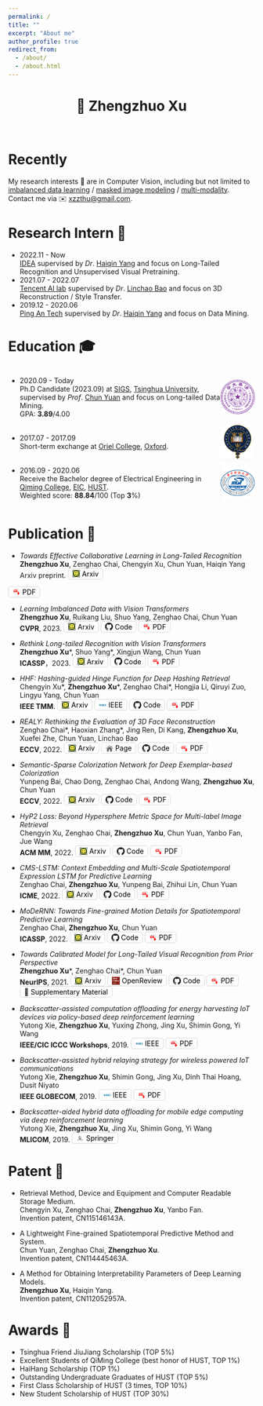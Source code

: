 ```yaml
---
permalink: /
title: ""
excerpt: "About me"
author_profile: true
redirect_from: 
  - /about/
  - /about.html
---
```


<style>
  .flex-between {
    display: flex;
    align-items: center;
    justify-content: space-between;
  }
  .badge {
    width: 70px;
    height: 70px;
  }
  .click_button {
    padding: 2px 8px;
    border: 1px solid #d9d9d9;
    border-radius: 5px;
    display: inline-flex;
    align-items: center;
    justify-content: center;
    color: black;
    text-decoration: none !important;
    font-size: 14px;
  }
  .click_button > img {
    display: block;
    width: 16px;
    height: 16px;
    margin-right: 4px;
  }
</style>

<h1 align="center"> 👋  Zhengzhuo Xu </h1>

<br />

# Recently

My research interests 🔎 are in Computer Vision, including but not limited to <u>imbalanced data learning</u> / <u>masked image modeling</u> / <u>multi-modality</u>. Contact me via  ✉️  <u>xzzthu@gmail.com</u>. 

<!-- Here is my resume of [[English Version]](../files/resume/resume_xzz_en.pdf) and [[Chinese Version]](../files/resume/resume_xzz_cn.pdf)! -->

Research Intern 💼
======
- 2022.11 - Now <br>
[IDEA](https://idea.edu.cn/) supervised by *Dr*. [Haiqin Yang](https://hqyang.github.io/) and focus on Long-Tailed Recognition and Unsupervised Visual Pretraining.
- 2021.07 - 2022.07 <br>
[Tencent AI lab](https://ai.tencent.com/ailab/zh/index/) supervised by *Dr*. [Linchao Bao](https://linchaobao.github.io/) and focus on 3D Reconstruction / Style Transfer.
- 2019.12 - 2020.06 <br>
[Ping An Tech](https://tech.pingan.com/) supervised by *Dr*. [Haiqin Yang](https://hqyang.github.io/) and focus on Data Mining.

Education 🎓
======
<div class="flex-between">
  <ul>
  <li>2020.09 - Today </li>
  Ph.D Candidate (2023.09) at <a href="https://www.sigs.tsinghua.edu.cn/">SIGS</a>, <a href="https://www.tsinghua.edu.cn/">Tsinghua University</a>, supervised by <i>Prof</i>. <a href="https://www.sigs.tsinghua.edu.cn/yc2/main.htm">Chun Yuan</a> and focus on Long-tailed Data Mining. <br>
  GPA: <b>3.89</b>/4.00
  </ul>
  <img class="badge" src="../images/tsinghua.png">
</div>

<div class="flex-between">
  <ul>
  <li>2017.07 - 2017.09 </li>
Short-term exchange at <a href="https://www.oriel.ox.ac.uk">Oriel College</a>, <a href="https://www.ox.ac.uk/cn">Oxford</a>.
  </ul>
  <img class="badge" src="../images/oxford.png">
</div>

<div class="flex-between">
  <ul>
  <li>2016.09 - 2020.06 </li>
  Receive the Bachelor degree of Electrical Engineering in <a href="http://qiming.hust.edu.cn/">Qiming College</a>, <a href="http://ei.hust.edu.cn/">EIC</a>, <a href="https://www.hust.edu.cn/">HUST</a>. <br>
  Weighted score: <b>88.84</b>/100 (Top <b>3</b>%)
  </ul>
  <img class="badge" src="../images/hust.png">
</div>

Publication 📄 
======
- *Towards Effective Collaborative Learning in Long-Tailed Recognition* <br>
**Zhengzhuo Xu**, Zenghao Chai, Chengyin Xu, Chun Yuan, Haiqin Yang <br>
Arxiv preprint.
<a href="https://arxiv.org/abs/2305.03378" class="click_button"><img src="../images/icon/arxiv.png">Arxiv</a>
<!-- <a href="" class="click_button"><img src="../images/icon/code.png">Code to release</a>  -->
<a href="./files/papers/ECL.pdf" class="click_button"><img src="../images/icon/pdf.png">PDF</a>

- *Learning Imbalanced Data with Vision Transformers* <br>
**Zhengzhuo Xu**, Ruikang Liu, Shuo Yang, Zenghao Chai, Chun Yuan <br>
**CVPR**, 2023.
<a href="https://arxiv.org/abs/2212.02015" class="click_button"><img src="../images/icon/arxiv.png">Arxiv</a>
<a href="https://github.com/XuZhengzhuo/LiVT" class="click_button"><img src="../images/icon/code.png">Code</a> 
<a href="./files/papers/LiVT.pdf" class="click_button"><img src="../images/icon/pdf.png">PDF</a>


<!-- [Arxiv](https://arxiv.org/abs/2212.02015) [[Code](https://github.com/XuZhengzhuo/LiVT)] [[PDF](./files/papers/LiVT.pdf)] -->

- *Rethink Long-tailed Recognition with Vision Transformers* <br>
**Zhengzhuo Xu**\*, Shuo Yang\*, Xingjun Wang, Chun Yuan <br>
**ICASSP**，2023.
<a href="https://arxiv.org/abs/2302.14284" class="click_button"><img src="../images/icon/arxiv.png">Arxiv</a>
<a href="https://github.com/XuZhengzhuo/PDC" class="click_button"><img src="../images/icon/code.png">Code</a>
<a href="./files/papers/PDC.pdf" class="click_button"><img src="../images/icon/pdf.png">PDF</a>

<!-- [[Arxiv](https://arxiv.org/abs/2302.14284)] [[Code](https://github.com/XuZhengzhuo/PDC)] [[PDF](./files/papers/PDC.pdf)] -->

- *HHF: Hashing-guided Hinge Function for Deep Hashing Retrieval* <br>
Chengyin Xu\*, **Zhengzhuo Xu**\*, Zenghao Chai\*, Hongjia Li, Qiruyi Zuo, Lingyu Yang, Chun Yuan <br>
**IEEE TMM**.
<a href="https://arxiv.org/abs/2112.02225" class="click_button"><img src="../images/icon/arxiv.png">Arxiv</a>
<a href="https://ieeexplore.ieee.org/document/9953581" class="click_button"><img src="../images/icon/ieee.jpeg">IEEE</a>
<a href="https://github.com/JerryXu0129/HHF" class="click_button"><img src="../images/icon/code.png">Code</a>
<a href="./files/papers/HHF.pdf" class="click_button"><img src="../images/icon/pdf.png">PDF</a>

<!-- [[Arxiv](https://arxiv.org/abs/2112.02225)] [[IEEE](https://ieeexplore.ieee.org/document/9953581)] [[Code](https://github.com/JerryXu0129/HHF)] -->

- *REALY: Rethinking the Evaluation of 3D Face Reconstruction* <br>
Zenghao Chai\*, Haoxian Zhang\*, Jing Ren, Di Kang, **Zhengzhuo Xu**, Xuefei Zhe, Chun Yuan, Linchao Bao <br>
**ECCV**, 2022.
<a href="https://arxiv.org/abs/2203.09729" class="click_button"><img src="../images/icon/arxiv.png">Arxiv</a>
<a href="https://www.realy3dface.com/" class="click_button"><img src="../images/icon/page.png">Page</a>
<a href="https://github.com/czh-98/REALY" class="click_button"><img src="../images/icon/code.png">Code</a>
<a href="./files/papers/Realy.pdf" class="click_button"><img src="../images/icon/pdf.png">PDF</a>

<!-- [[Arxiv](https://arxiv.org/abs/2203.09729)] [[Page](https://www.realy3dface.com/)] [[Code](https://github.com/czh-98/REALY)] [[PDF](./files/papers/Realy.pdf)] -->

- *Semantic-Sparse Colorization Network for Deep Exemplar-based Colorization* <br>
Yunpeng Bai, Chao Dong, Zenghao Chai, Andong Wang, **Zhengzhuo Xu**, Chun Yuan <br>
**ECCV**, 2022.
<a href="https://arxiv.org/abs/2112.01335" class="click_button"><img src="../images/icon/arxiv.png">Arxiv</a>
<a href="https://github.com/bbaaii/SSC-Net" class="click_button"><img src="../images/icon/code.png">Code</a>
<a href="./files/papers/SSCN.pdf" class="click_button"><img src="../images/icon/pdf.png">PDF</a>

<!-- [[Arxiv](https://arxiv.org/abs/2112.01335)] [[Code](https://github.com/bbaaii/SSC-Net)] [[PDF](./files/papers/SSCN.pdf)]  -->

- *HyP2 Loss: Beyond Hypersphere Metric Space for Multi-label Image Retrieval* <br>
Chengyin Xu, Zenghao Chai, **Zhengzhuo Xu**, Chun Yuan, Yanbo Fan, Jue Wang <br>
**ACM MM**, 2022.
<a href="https://arxiv.org/abs/2208.06866" class="click_button"><img src="../images/icon/arxiv.png">Arxiv</a>
<a href="https://github.com/JerryXu0129/HyP2-Loss/" class="click_button"><img src="../images/icon/code.png">Code</a>
<a href="./files/papers/Hpy_loss.pdf" class="click_button"><img src="../images/icon/pdf.png">PDF</a>

<!-- [[Arxiv](https://arxiv.org/abs/2208.06866)] [[Code](https://github.com/JerryXu0129/HyP2-Loss/)] [[PDF](./files/papers/Hpy_loss.pdf)]  -->

- *CMS-LSTM: Context Embedding and Multi-Scale Spatiotemporal Expression LSTM for Predictive Learning* <br>
Zenghao Chai, **Zhengzhuo Xu**, Yunpeng Bai, Zhihui Lin, Chun Yuan <br>
**ICME**, 2022.
<a href="https://arxiv.org/abs/2102.03586" class="click_button"><img src="../images/icon/arxiv.png">Arxiv</a>
<a href="https://github.com/czh-98/CMS-LSTM" class="click_button"><img src="../images/icon/code.png">Code</a>
<a href="./files/papers/CMS-LSTM.pdf" class="click_button"><img src="../images/icon/pdf.png">PDF</a>

<!-- [[Arxiv](https://arxiv.org/abs/2102.03586)] [[Code](https://github.com/czh-98/CMS-LSTM)] [[PDF](./files/papers/CMS-LSTM.pdf)] -->

- *MoDeRNN: Towards Fine-grained Motion Details for Spatiotemporal Predictive Learning* <br>
Zenghao Chai, **Zhengzhuo Xu**, Chun Yuan <br>
**ICASSP**, 2022.
<a href="https://arxiv.org/abs/2110.12978" class="click_button"><img src="../images/icon/arxiv.png">Arxiv</a>
<a href="https://github.com/czh-98/MoDeRNN" class="click_button"><img src="../images/icon/code.png">Code</a>
<a href="./files/papers/MoDeRNN.pdf" class="click_button"><img src="../images/icon/pdf.png">PDF</a>

<!-- [[Arxiv](https://arxiv.org/abs/2110.12978)] [[Code](https://github.com/czh-98/MoDeRNN)] [[PDF](./files/papers/MoDeRNN.pdf)] -->

- *Towards Calibrated Model for Long-Tailed Visual Recognition from Prior Perspective* <br>
**Zhengzhuo Xu**\*, Zenghao Chai\*, Chun Yuan <br>
**NeurIPS**, 2021.
<a href="https://arxiv.org/abs/2111.03874" class="click_button"><img src="../images/icon/arxiv.png">Arxiv</a>
<a href="https://openreview.net/forum?id=vqzAfN-BoA_" class="click_button"><img src="../images/icon/openreview.png">OpenReview</a>
<a href="https://github.com/XuZhengzhuo/Prior-LT" class="click_button"><img src="../images/icon/code.png">Code</a>
<a href="./files/papers/Prior_LT.pdf" class="click_button"><img src="../images/icon/pdf.png">PDF</a>
<a href="./files/papers/Prior_Supplementary_Material.pdf" class="click_button"><img src="" style="width: 0;margin-left: -4px;">📄 Supplementary Material</a>
  
<!-- [[Arxiv](https://arxiv.org/abs/2111.03874)] [[OpenReview](https://openreview.net/forum?id=vqzAfN-BoA_)] [[Code](https://github.com/XuZhengzhuo/Prior-LT)] [[PDF](./files/papers/Prior_LT.pdf)] [[Supplementary Material](./files/papers/Prior_Supplementary_Material.pdf)] -->

- *Backscatter-assisted computation offloading for energy harvesting IoT devices via policy-based deep reinforcement learning* <br>
Yutong Xie, **Zhengzhuo Xu**, Yuxing Zhong, Jing Xu, Shimin Gong, Yi Wang <br>
**IEEE/CIC ICCC Workshops**, 2019.
<a href="https://ieeexplore.ieee.org/abstract/document/8849964" class="click_button"><img src="../images/icon/ieee.jpeg">IEEE</a>
<a href="./files/papers/Backscatter_DDPG.pdf" class="click_button"><img src="../images/icon/pdf.png">PDF</a>

<!-- [[IEEE](https://ieeexplore.ieee.org/abstract/document/8849964)] [[PDF](./files/papers/Backscatter_DDPG.pdf)] -->

- *Backscatter-assisted hybrid relaying strategy for wireless powered IoT communications* <br>
Yutong Xie, **Zhengzhuo Xu**, Shimin Gong, Jing Xu, Dinh Thai Hoang, Dusit Niyato <br>
**IEEE GLOBECOM**, 2019.
<a href="https://ieeexplore.ieee.org/abstract/document/9013386" class="click_button"><img src="../images/icon/ieee.jpeg">IEEE</a>
<a href="./files/papers/Backscatter_Hybrid_Relaying.pdf" class="click_button"><img src="../images/icon/pdf.png">PDF</a>

<!-- [[IEEE](https://ieeexplore.ieee.org/abstract/document/9013386)] [[PDF](./files/papers/Backscatter_Hybrid_Relaying.pdf)] -->

- *Backscatter-aided hybrid data offloading for mobile edge computing via deep reinforcement learning* <br>
Yutong Xie, **Zhengzhuo Xu**, Jing Xu, Shimin Gong, Yi Wang <br>
**MLICOM**, 2019.
<a href="https://link.springer.com/chapter/10.1007/978-3-030-32388-2_45" class="click_button"><img src="../images/icon/springer.jpeg">Springer</a>

<!-- [[Springer](https://link.springer.com/chapter/10.1007/978-3-030-32388-2_45)] -->



Patent 🧾
======
- Retrieval Method, Device and Equipment and Computer Readable Storage Medium. <br>
Chengyin Xu, Zenghao Chai, **Zhengzhuo Xu**, Yanbo Fan. <br>
Invention patent, CN115146143A.

- A Lightweight Fine-grained Spatiotemporal Predictive Method and System. <br>
Chun Yuan, Zenghao Chai, **Zhengzhuo Xu**. <br>
Invention patent, CN114445463A.

- A Method for Obtaining Interpretability Parameters of Deep Learning Models. <br>
**Zhengzhuo Xu**, Haiqin Yang. <br>
Invention patent, CN112052957A.

Awards 🌟
======
- Tsinghua Friend JiuJiang Scholarship (TOP 5%)
- Excellent Students of QiMing College (best honor of HUST, TOP 1%)
- HaiHang Scholarship (TOP 1%)
- Outstanding Undergraduate Graduates of HUST (TOP 5%)
- First Class Scholarship of HUST (3 times, TOP 10%)
- New Student Scholarship of HUST (TOP 30%)


<!-- Project 🔨
======
- China Collegiate Computing Contest ([CCCC](http://www.appcontest.net/)) 2019. <br>
Second class prize in the **FINAL** [[App](https://appsuke.com/cn/%E8%A7%86%E5%94%B1%E8%BE%BE%E4%BA%BA/)] available at Apple Store [[Present Video](https://youtu.be/ACqSiaio98s)]
- Rubik’s Cube Robot Design. <br>
An automatic cube solving robot via visual recognization and stepper motor [[Demo Video](https://youtu.be/lwa5qByJMJc)]
- BeiBei Seed Cup Competition 2017. <br>
Rank **11**/1000 [[Code](https://github.com/Dedsec-Xu/Seed_Cup_TextCNN)]
- Music Visualizer Circut <br>
A hardware circuit which uses LEDs and a power amplifier (LM386) to visualize music (low, medium and high frequence bandwidth) [[Demo Video](https://youtu.be/e310kDNNbSg)]
- Digital Signal Processing Course Design. <br>
A electronic piano simulator[[Code](https://github.com/byrrice/Matlab-Final-Project)]

Leadership 🔭 
======
- Outstanding annual member of the branch committee for post-graduate from Dept. of SIGS, Tsinghua.
- Commissary in charge of organization, the Party branch for post-graduate from the Dept. of SIGS, Tsinghua.
- Person in charge the Dept. of Club, Students' Association Union of Huazhong University of Science and Technology. -->

